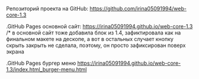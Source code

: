 Репозиторий проекта на GitHub: https://github.com/irina05091994/web-core-1.3

.GitHub Pages основной сайт: https://irina05091994.github.io/web-core-1.3
/* в основной сайт тоже добавила блок из 1.4, зафиктировала как на финальном макете на дескопе, а вот в остальных случает кнопку скрыть закрыть не сделала, поэтому, он просто зафиксирован поверх экрана 

.GitHub Pages бургер меню 
https://irina05091994.github.io/web-core-1.3/index.html_burger-menu.html

